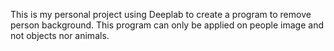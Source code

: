 This is my personal project using Deeplab to create a program to remove person background. 
This program can only be applied on people image and not objects nor animals. 
